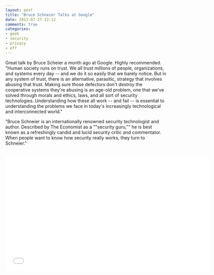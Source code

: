 ```yaml
---
layout: post
title: "Bruce Schneier Talks at Google"
date: 2013-07-27 22:12
comments: true
categories: 
- geek
- security
- privacy
- eff
---
```

Great talk by Bruce Scheier a month ago at Google. Highly recommended. "Human society runs on trust. We all trust millions of people, organizations, and systems every day -- and we do it so easily that we barely notice. But in any system of trust, there is an alternative, parasitic, strategy that involves abusing that trust. Making sure those defectors don't destroy the cooperative systems they're abusing is an age-old problem, one that we've solved through morals and ethics, laws, and all sort of security technologies. Understanding how these all work -- and fail -- is essential to understanding the problems we face in today's increasingly technological and interconnected world."
  
"Bruce Schneier is an internationally renowned security technologist and author. Described by The Economist as a ""security guru,"" he is best known as a refreshingly candid and lucid security critic and commentator. When people want to know how security really works, they turn to Schneier."
<!--more-->
<br />
<object width="640" height="360"><param name="movie" value="//www.youtube-nocookie.com/v/m3NJ-Ow2Lvg?hl=en_US&amp;version=3"></param><param name="allowFullScreen" value="true"></param><param name="allowscriptaccess" value="always"></param><embed src="//www.youtube-nocookie.com/v/m3NJ-Ow2Lvg?hl=en_US&amp;version=3" type="application/x-shockwave-flash" width="640" height="360" allowscriptaccess="always" allowfullscreen="true"></embed></object>

